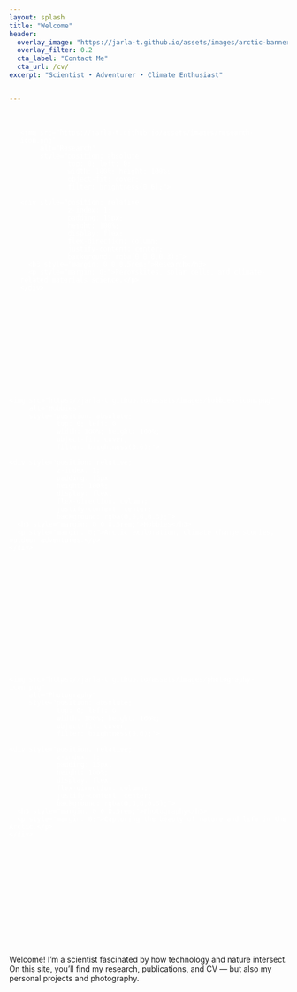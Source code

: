 ```yaml
---
layout: splash
title: "Welcome"
header:
  overlay_image: "https://jarla-t.github.io/assets/images/arctic-banner.jpg"
  overlay_filter: 0.2
  cta_label: "Contact Me"
  cta_url: /cv/
excerpt: "Scientist • Adventurer • Climate Enthusiast"


---
```


<div style="display: flex; flex-wrap: wrap; gap: 20px; margin-top: 2rem;">

  <a href="/research/" style="flex: 1 1 300px; 
       position: relative; 
       color: white; 
       text-decoration: none; 
       border-radius: 8px; 
       overflow: hidden; 
       aspect-ratio: 1 / 1;
       min-width: 280px; ;">

    <img src="https://jarla-t.github.io/assets/images/research-icon.png" 
         alt="Research" 
         style="position: absolute; 
                top: 0; left: 0; 
                width: 100%; height: 100%; 
                object-fit: cover; 
                filter: brightness(0.6);">

    <div style="position: relative; 
                z-index: 1; 
                padding: 15px; 
                height: 100%; 
                display: flex; 
                flex-direction: column; 
                justify-content: center; 
                background: rgba(0,0,0,0.3);">
      <h3 style="margin: 0 0 0.5rem;">Research</h3>
      <p style="margin: 0;">Perovskites, solar cells, and climate-related materials science.</p>
    </div>

  </a>

  <a href="/hobbies/" style="flex: 1 1 300px; 
       position: relative; 
       color: white; 
       text-decoration: none; 
       border-radius: 8px; 
       overflow: hidden; 
       aspect-ratio: 1 / 1;
       min-width: 280px; ;">

    <img src="https://jarla-t.github.io/assets/images/hobbies-icon.png" 
         alt="Hobbies" 
         style="position: absolute; 
                top: 0; left: 0; 
                width: 100%; height: 100%; 
                object-fit: cover; 
                filter: brightness(0.6);">

    <div style="position: relative; 
                z-index: 1; 
                padding: 15px; 
                height: 100%; 
                display: flex; 
                flex-direction: column; 
                justify-content: center; 
                background: rgba(0,0,0,0.3);">
      <h3 style="margin: 0 0 0.5rem;">Hobbies</h3>
      <p style="margin: 0;">Arctic exploration, climate change stories, outdoor adventures.</p>
    </div>

  </a>

  <a href="/photography/" style="flex: 1 1 300px; 
       position: relative; 
       color: white; 
       text-decoration: none; 
       border-radius: 8px; 
       overflow: hidden; 
       aspect-ratio: 1 / 1;
       min-width: 280px; ;">

    <img src="https://jarla-t.github.io/assets/images/photography-icon.png" 
         alt="Photography" 
         style="position: absolute; 
                top: 0; left: 0; 
                width: 100%; height: 100%; 
                object-fit: cover; 
                filter: brightness(0.6);">

    <div style="position: relative; 
                z-index: 1; 
                padding: 15px; 
                height: 100%; 
                display: flex; 
                flex-direction: column; 
                justify-content: center; 
                background: rgba(0,0,0,0.3);">
      <h3 style="margin: 0 0 0.5rem;">Photography</h3>
      <p style="margin: 0;">Capturing the beauty of nature and life in the Arctic.</p>
    </div>

  </a>

</div>



Welcome! I’m a scientist fascinated by how technology and nature intersect.  
On this site, you’ll find my research, publications, and CV — but also my personal projects and photography.
